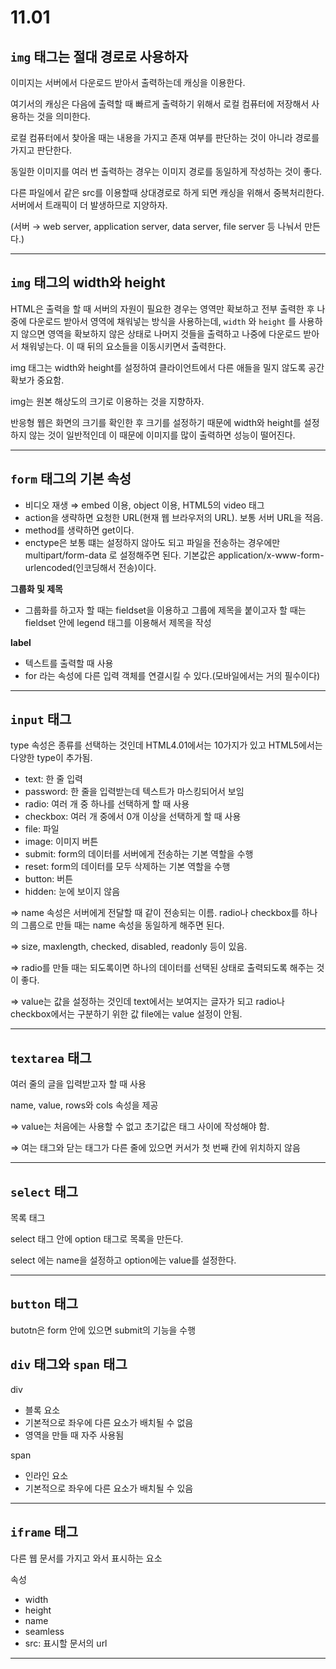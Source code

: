 # 11.01

## `img` 태그는 절대 경로로 사용하자

이미지는 서버에서 다운로드 받아서 출력하는데 캐싱을 이용한다.

여기서의 캐싱은 다음에 출력할 때 빠르게 출력하기 위해서 로컬 컴퓨터에 저장해서 사용하는 것을 의미한다.

로컬 컴퓨터에서 찾아올 때는 내용을 가지고 존재 여부를 판단하는 것이 아니라 경로를 가지고 판단한다.

동일한 이미지를 여러 번 출력하는 경우는 이미지 경로를 동일하게 작성하는 것이 좋다.

다른 파일에서 같은 src를 이용할때 상대경로로 하게 되면 캐싱을 위해서 중복처리한다. 서버에서 트래픽이 더 발생하므로 지양하자.

(서버 → web server, application server, data server, file server 등 나눠서 만든다.)

---

## `img` 태그의 width와 height

HTML은 출력을 할 때 서버의 자원이 필요한 경우는 영역만 확보하고 전부 출력한 후 나중에 다운로드 받아서 영역에 채워넣는 방식을 사용하는데, `width` 와 `height` 를 사용하지 않으면 영역을 확보하지 않은 상태로 나머지 것들을 출력하고 나중에 다운로드 받아서 채워넣는다. 이 때 뒤의 요소들을 이동시키면서 출력한다.

img 태그는 width와 height를 설정하여 클라이언트에서 다른 애들을 밀지 않도록 공간 확보가 중요함.

img는 원본 해상도의 크기로 이용하는 것을 지향하자.

반응형 웹은 화면의 크기를 확인한 후 크기를 설정하기 때문에 width와 height를 설정하지 않는 것이 일반적인데 이 때문에 이미지를 많이 출력하면 성능이 떨어진다.

---

## `form` 태그의 기본 속성

- 비디오 재생 ⇒ embed 이용, object 이용, HTML5의 video 태그
- action을 생략하면 요청한 URL(현재 웹 브라우저의 URL). 보통 서버 URL을 적음.
- method를 생략하면 get이다.
- enctype은 보통 떄는 설정하지 않아도 되고 파일을 전송하는 경우에만 multipart/form-data 로 설정해주면 된다. 기본값은 application/x-www-form-urlencoded(인코딩해서 전송)이다.

**그룹화 및 제목**

- 그룹화를 하고자 할 때는 fieldset을 이용하고 그룹에 제목을 붙이고자 할 때는 fieldset 안에 legend 태그를 이용해서 제목을 작성

**label**

- 텍스트를 출력할 때 사용
- for 라는 속성에 다른 입력 객체를 연결시킬 수 있다.(모바일에서는 거의 필수이다)

---

## `input` 태그

type 속성은 종류를 선택하는 것인데 HTML4.01에서는 10가지가 있고 HTML5에서는 다양한 type이 추가됨.

- text: 한 줄 입력
- password: 한 줄을 입력받는데 텍스트가 마스킹되어서 보임
- radio: 여러 개 중 하나를 선택하게 할 때 사용
- checkbox: 여러 개 중에서 0개 이상을 선택하게 할 때 사용
- file: 파일
- image: 이미지 버튼
- submit: form의 데이터를 서버에게 전송하는 기본 역할을 수행
- reset: form의 데이터를 모두 삭제하는 기본 역할을 수행
- button: 버튼
- hidden: 눈에 보이지 않음

⇒ name 속성은 서버에게 전달할 때 같이 전송되는 이름. radio나 checkbox를 하나의 그룹으로 만들 때는 name 속성을 동일하게 해주면 된다.

⇒ size, maxlength, checked, disabled, readonly 등이 있음.

⇒ radio를 만들 때는 되도록이면 하나의 데이터를 선택된 상태로 출력되도록 해주는 것이 좋다.

⇒ value는 값을 설정하는 것인데 text에서는 보여지는 글자가 되고 radio나 checkbox에서는 구분하기 위한 값 file에는 value 설정이 안됨.

---

## `textarea` 태그

여러 줄의 글을 입력받고자 할 때 사용

name, value, rows와 cols 속성을 제공

⇒ value는 처음에는 사용할 수 없고 초기값은 태그 사이에 작성해야 함.

⇒ 여는 태그와 닫는 태그가 다른 줄에 있으면 커서가 첫 번째 칸에 위치하지 않음

---

## `select` 태그

목록 태그

select 태그 안에 option 태그로 목록을 만든다.

select 에는 name을 설정하고 option에는 value를 설정한다.

---

## `button` 태그

butotn은 form 안에 있으면 submit의 기능을 수행

## `div` 태그와 `span` 태그

div

- 블록 요소
- 기본적으로 좌우에 다른 요소가 배치될 수 없음
- 영역을 만들 때 자주 사용됨

span

- 인라인 요소
- 기본적으로 좌우에 다른 요소가 배치될 수 있음

---

## `iframe` 태그

다른 웹 문서를 가지고 와서 표시하는 요소

속성

- width
- height
- name
- seamless
- src: 표시할 문서의 url

---
